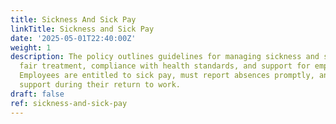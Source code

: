 ```yaml
---
title: Sickness And Sick Pay
linkTitle: Sickness and Sick Pay
date: '2025-05-01T22:40:00Z'
weight: 1
description: The policy outlines guidelines for managing sickness and sick pay, ensuring
  fair treatment, compliance with health standards, and support for employee well-being.
  Employees are entitled to sick pay, must report absences promptly, and will receive
  support during their return to work.
draft: false
ref: sickness-and-sick-pay
---
```


